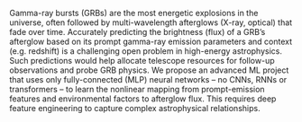 Gamma-ray bursts (GRBs) are the most energetic explosions in the universe, often followed by multi-wavelength afterglows (X-ray, optical) that fade over time. Accurately predicting the brightness (flux) of a GRB’s afterglow based on its prompt gamma-ray emission parameters and context (e.g. redshift) is a challenging open problem in high-energy astrophysics. Such predictions would help allocate telescope resources for follow-up observations and probe GRB physics. We propose an advanced ML project that uses only fully-connected (MLP) neural networks – no CNNs, RNNs or transformers – to learn the nonlinear mapping from prompt-emission features and environmental factors to afterglow flux. This requires deep feature engineering to capture complex astrophysical relationships.
